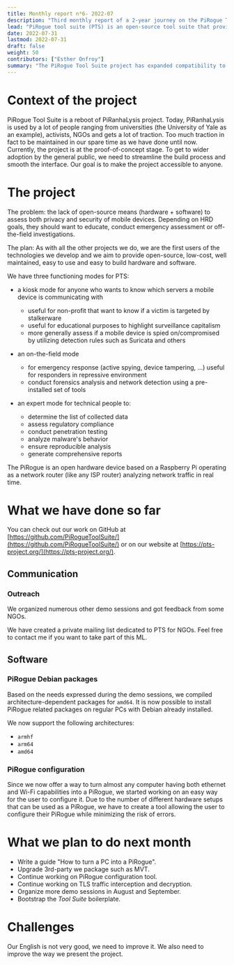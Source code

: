 ```yaml
---
title: Monthly report n⁰6- 2022-07
description: "Third monthly report of a 2-year journey on the PiRogue Tool Suite project"
lead: "PiRogue tool suite (PTS) is an open-source tool suite that provides a comprehensive mobile forensic and network traffic analysis platform."
date: 2022-07-31
lastmod: 2022-07-31
draft: false
weight: 50
contributors: ["Esther Onfroy"]
summary: "The PiRogue Tool Suite project has expanded compatibility to include regular PCs, is actively engaging with NGOs for feedback, and is improving documentation and user experience."
---
```


# Context of the project
PiRogue Tool Suite is a reboot of PiRanhaLysis project. Today, PiRanhaLysis is used by a lot of people ranging from universities (the University of Yale as an example), activists, NGOs and gets a lot of traction. Too much traction in fact to be maintained in our spare time as we have done until now. Currently, the project is at the proof-of-concept stage. To get to wider adoption by the general public, we need to streamline the build process and smooth the interface. Our goal is to make the project accessible to anyone.

# The project
The problem: the lack of open-source means (hardware + software) to assess both privacy and security of mobile devices. Depending on HRD goals, they should want to educate, conduct emergency assessment or off-the-field investigations.

The plan: As with all the other projects we do, we are the first users of the technologies we develop and we aim to provide open-source, low-cost, well maintained, easy to use and easy to build hardware and software. 

We have three functioning modes for PTS:

- a kiosk mode for anyone who wants to know which servers a mobile device is communicating with
  - useful for non-profit that want to know if a victim is targeted by stalkerware
  - useful for educational purposes to highlight surveillance capitalism
  - more generally assess if a mobile device is spied on/compromised by utilizing detection rules such as Suricata and others

- an on-the-field mode
  - for emergency response (active spying, device tampering, ...) useful for responders in repressive environment
  - conduct forensics analysis and network detection using a pre-installed set of tools

- an expert mode for technical people to:
  - determine the list of collected data
  - assess regulatory compliance
  - conduct penetration testing 
  - analyze malware's behavior
  - ensure reproducible analysis
  - generate comprehensive reports

The PiRogue is an open hardware device based on a Raspberry Pi operating as a network router (like any ISP router) analyzing network traffic in real time. 

# What we have done so far
You can check out our work on GitHub at [https://github.com/PiRogueToolSuite/](https://github.com/PiRogueToolSuite/) or on our website at [https://pts-project.org/](https://pts-project.org/).

## Communication

### Outreach
We organized numerous other demo sessions and got feedback from some NGOs.

We have created a private mailing list dedicated to PTS for NGOs. Feel free to contact me if you want to take part of this ML.

## Software
### PiRogue Debian packages
Based on the needs expressed during the demo sessions, we compiled architecture-dependent packages for `amd64`. It is now possible to install PiRogue related packages on regular PCs with Debian already installed.

We now support the following architectures:
* `armhf`
* `arm64`
* `amd64`

### PiRogue configuration
Since we now offer a way to turn almost any computer having both ethernet and Wi-Fi capabilities into a PiRogue, we started working on an easy way for the user to configure it. Due to the number of different hardware setups that can be used as a PiRogue, we have to create a tool allowing the user to configure their PiRogue while minimizing the risk of errors.

# What we plan to do next month
- Write a guide "How to turn a PC into a PiRogue".
- Upgrade 3rd-party we package such as MVT.
- Continue working on PiRogue configuration tool.
- Continue working on TLS traffic interception and decryption.
- Organize more demo sessions in August and September.
- Bootstrap the *Tool Suite* boilerplate. 

# Challenges
Our English is not very good, we need to improve it. We also need to improve the way we present the project.